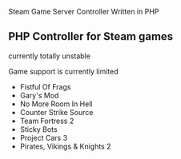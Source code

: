 Steam Game Server Controller
Written in PHP
<p><h2>PHP Controller for Steam games</h2>currently totally unstable </p>
<p>Game support is currently limited</p>
<ul>
<li>Fistful Of Frags</li>
<li>Gary's Mod</li>
<li>No More Room In Hell</li>
<li>Counter Strike Source</li>
<li>Team Fortress 2</li>
<li>Sticky Bots</li>
<li>Project Cars 3</li>
  <li>Pirates, Vikings & Knights 2</li>  
</ul>
